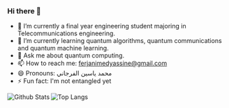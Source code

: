 ### Hi there 👋



- 🔭 I’m currently a final year engineering student majoring in Telecommunications engineering.
- 🌱 I’m currently learning quantum algorithms, quantum communications and quantum machine learning.
- 💬 Ask me about quantum computing.
- 📫 How to reach me: ferjanimedyassine@gmail.com
- 😄 Pronouns: محمد ياسين الفرجاني
- ⚡ Fun fact: I'm not entangled yet



<img alt="Github Stats" align="left" src="https://github-readme-stats.codestackr.vercel.app/api?username=FerjaniMY&show_icons=true&theme=algolia" />
<img alt="Top Langs" align="left" src="https://github-readme-stats.vercel.app/api/top-langs/?username=FerjaniMY&theme=algolia" />

[linkedin]: https://www.linkedin.com/in/med-yassine-ferjani/
